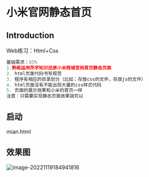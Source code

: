 # 小米官网静态首页

## Introduction

Web练习：Html+Css

~~~python
基础需求：85%
1.熟练运用所学知识还原小米商城官网首页静态页面
2. html页面代码书写规范
3. 程序有相应的目录划分（比如：存放css的文件，存放js的文件）
4. html页面没有不能出现大量的css样式代码
5. 页面的展示效果和小米的首页一样
注意：只需要实现静态页面效果就可以
~~~

## 启动
mian.html

## 效果图

![image-20221119184941816](https://img2022.cnblogs.com/blog/2570053/202211/2570053-20221119184943751-2042264007.png)

